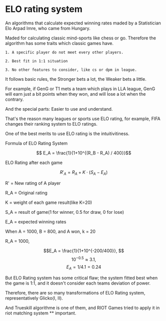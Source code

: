 # ELO rating system


An algorithms that calculate expected winning rates maded by a Statistician Elo Arpad Imre, who came from Hungary.

Maded for calculating classic mind-sports like chess or go. Therefore the algorithm has some traits which classic games have.

    1. A specific player do not meet every other players.

    2. Best fit in 1:1 situation

    3. No other features to consider, like cs or dpm in league.

It follows basic rules, the Stronger bets a lot, the Weaker bets a little.

For example, if GenG or T1 mets a team which plays in LLA league, GenG will earn just a bit points when they won, and will lose a lot when the contrary.

And the special parts: Easier to use and understand.

That's the reason many leagues or sports use ELO rating, for example, FIFA changes their ranking system to ELO ratings.

One of the best merits to use ELO rating is the intuitivitiness. 

Formula of ELO Rating System

$$ E_A = \frac{1}{1+10^{(R_B - R_A) / 400}}$$

ELO Rating after each game

$$ R'_A = R_A + K\cdot(S_A - E_A)$$

R' = New rating of A player

R_A = Original rating

K = weight of each game result(like K=20)

S_A = result of game(1 for winner, 0.5 for draw, 0 for lose)

E_A = expected winning rates

When A = 1000, B = 800, and A won, k = 20

R_A = 1000, 

$$E_A = \frac{1}{1+10^{-200/400}}, $$
$$10^{-0.5} \approx 3.1, $$
$$E_A = 1/4.1 = 0.24$$

But ELO Rating system has some critical flaw; the system fitted best when the game is 1:1, and it doesn't consider each teams deviation of power.

Therefore, there are so many transformations of ELO Rating system, representatively Glicko(I, II). 

And Trueskill algorithme is one of them, and RIOT Games tried to apply it in riot matching system ** important.